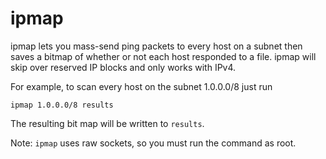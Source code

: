 # ipmap
ipmap lets you mass-send ping packets to every host on a subnet then saves a
bitmap of whether or not each host responded to a file. ipmap will skip over
reserved IP blocks and only works with IPv4.

For example, to scan every host on the subnet 1.0.0.0/8 just run
```
ipmap 1.0.0.0/8 results
```
The resulting bit map will be written to `results`.

Note: `ipmap` uses raw sockets, so you must run the command as root.

